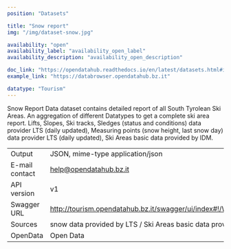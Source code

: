 ```yaml
---
position: "Datasets"

title: "Snow report"
img: "/img/dataset-snow.jpg"

availability: "open"
availability_label: "availability_open_label"
availability_description: "availability_open_description"

doc_link: "https://opendatahub.readthedocs.io/en/latest/datasets.html#it-bz-opendatahub-snowreport"
example_link: "https://databrowser.opendatahub.bz.it"

datatype: "Tourism"
---
```


Snow Report Data dataset contains detailed report of all South Tyrolean Ski Areas.
An aggregation of different Datatypes to get a complete ski area report. Lifts, Slopes, Ski tracks, Sledges (status and conditions) data provider LTS (daily updated), Measuring points (snow height, last snow day) data provider LTS (daily updated), Ski Areas basic data provided by IDM.

|                |                                                                                       |
| :------------- | ------------------------------------------------------------------------------------- |
| Output         | JSON, mime-type application/json                                                      |
| E-mail contact | help@opendatahub.bz.it                                                                |
| API version    | v1                                                                                    |
| Swagger URL    | http://tourism.opendatahub.bz.it/swagger/ui/index#!/Weather/Weather_GetSnowReportBase |
| Sources        | snow data provided by LTS / Ski Areas basic data provided by IDM                      |
| OpenData       | Open Data                                                                             |

